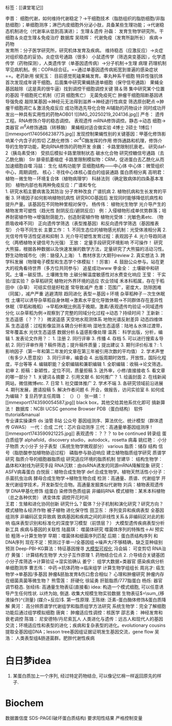 标签：[[课堂笔记]]

李晋：
	细胞代谢，如何维持代谢稳定？→干细胞技术（脂肪组织的脂肪细胞/非脂肪细胞）；单细胞测序；淋巴内皮细胞外分泌小肽，具备某些生理功能；→代谢稳态机制进化（代谢率从低到高演进）； 生理＆遗传
孙磊：
	发育生物学研究所。干细胞＆炎症生理＆免疫治疗  数据库 
吴晓辉：
	代谢免疫（发育所副所长） 疾病→药物  
	发育所：分子医学研究所，研究机体发育及疾病。
	维持稳态（应激反应）→炎症 对组织稳态的妥协。炎症信号通路（很多）
	小鼠遗传学（筛选突变基因），化学遗传学（药物探测），人类遗传学（单基因遗传病）→分子机制→生理 病理 药理机制      罕见病机制。例：COPA综合征。==通过单基因遗传病拓宽到普遍的感染症状==。老药新用
侯宪玉：
	目前感觉死磕果蝇发育。睾丸种系干细胞 特异性强抗体 首次发现成年肾干细胞。后面集中研究果蝇肠道单细胞（保守信号通路）
	果蝇全基因敲除（这是真的很牛逼）找到调控干细胞调控关键   猜＆筛
	集中研究某个位置的基因 干细胞死亡机制（打洞 细胞焦亡）  无菌免疫死亡
	肿瘤干细胞阻断基因诱导强免疫
	敲除某基因→神经元无法得到滋养→神经退行性病变
	筛选原创靶点→肿瘤干细胞凋亡＆激活免疫反应  成功筛选先导化合物
	AI辅助的药物设计 同时成功开发出一种具有实用性的药物AOB01
	![[IMG_20250219_204136.jpg]]
严冬：
	遗传工程。RNA修饰介导的稳态调控。   表观遗传
	mRNA修饰调控。静态→动态   细胞→类器官
	$m^6 A$修饰通路（转移酶）
	果蝇相对适合做实验  4博士 2硕士 1博后
	![[mmexport1740566238775.jpg]]
	发现控制果蝇性别的关键基因：甲基化修饰影响某个内含子的剪切
	乙酰化修饰：$ac^4C$酶发挥的作用
	修饰通路和机理，修饰介导的生物学功能，靶向RNA修饰的药物开发
余巍：
	卡路里限制抗衰老。
	研究daf-2（胰岛素受体）  受损后模拟卡路里限制状态    碳水化合物
	研究控糖信号通路（去乙酰化酶）
	Str 腓骨肌萎缩症
	卡路里限制模拟物：CRM，促进蛋白去乙酰化从而加速细胞自噬
冯喆：
	生化 结构功能学 亚细胞结构——中心体
	中心体：微管组织中心，周期调控。
	核心：寻找中心体核心蛋白的组装通路
	蛋白质相分离
高明君：
	植物－微生物－环境复合体（植物病理学）
		科赫法则（确定致病体的四条基本准则）
		植物内部也有两种免疫反应：广谱和专化  
	1. 研究水稻主要病害及其防治  分子育种改良  广谱抗病
	2. 植物抗病和生长发育的平衡
	3. 环境因子如何影响植物抗病性
	研究ROD基因后 发现同时能够降低抗病性和提升产量。该基因在不同物种里相对保守。
杨传伟：
	植物光生物学
	光介导产生的植物发育可塑性（趋光性 耐阴反应/避阴反应）   例：入侵植物形成单优势群落；培养耐密植作物→增强耐荫能力，创造耐密植作物
	植物光受体：光敏色素etc. （物质吸收峰不同）
	正向遗传学筛选（表型推基因）和反向遗传学筛选（基因推表型）
	介导不同生长
	主要工作：
		1. 不同生态位的植物感光机制：光受体液相分离
		2. 光信号传导活性促进和抑制
		3. 光介导可塑性发育过程：表观因子
		4. 光介导趋同进化（两栖植物关键信号为光强）
王放：
	定量手段研究环境影响  不可操作！
	研究大熊猫，根据各种数据以及快速发展的数学方法，定量研究了大熊猫的活动习性。
	野生动物城市化（例：貉侵入上海）
	1. 教材序言/大期刊review
	2. 真实想法
	3. 跨学科发展（物理电子模型和生态学个体模拟！！厉害）
	4. 鼓励公众参与。站在更大的视角看待世界（多方位共同参与）
	追星成功www
李金全：
	土壤碳中和研究。土壤－碳反馈。土壤微生物
	土碳分解温度敏感性对水费变化响应
王莹：
	干实验/湿实验？
	杂草稻研究 植物对外界环境的适应 农业领域
	禾本科稻属，存在于稻田中（杂草）  可结实但是籽粒差   常导致减产
	危害：范围广，密度大，防除困难（同属），减产严重  逃避清除  趋同进化
	表型＝基因＋环境 
	杂草稻种子－次生休眠性
	土壤可以诱导杂草稻自身休眠→激素水平变化导致休眠→不同群体存在差异性休眠（早稻和晚稻）→早稻休眠比例高于晚期，激素/表观遗传均验证→同域遗传分化 以杂草稻为例→观察到了完整的同域分化过程→动态？持续时间？
王新新：
	生态遥感（？？？）  微波遥感
	天空地水观测体系   地物光谱反射差异   动态四维体系
	生态遥感：过程影像监测＆耦合分析影响
	湿地生态遥感：陆地＆水体过渡带，常年覆盖水
	光伏生态遥感
	数据分析＆遥感影像处理
温茜：
	科学出版，分析，编辑
	1. 发表论文作用？：
		1. 注册
		2. 同行评审
		3. 传播
		4. 存档
		5. 可以进行搜索＆导航
	2. 同行评审作用？稿件筛选；提升稿件质量；提出建议
	3. 期刊评价标准？:
		1. 影响因子（第一年和第二年发的文章在第三年被引用次数的平均值）
		2. 学术声誉（有多少人愿意投）
		3. 同行评审，编委会
		4. 出版周期时效性，开放性，国际化程度，平台等等
	4. 编辑职能？全职编辑和兼职编辑
		1. 全职编辑：收稿→论文筛选，初审
		2. 拒稿：新颖性，定位不同，质量拒稿
		3. 送外审，小修/直接接收
	5. 看文章的哪一部分？
		1. 关键词＆摘要
		2. 引用文献
	6. 如何推广？
		1. 绘画封面
		2. 在线新闻网站，微信微博etc.
	7. 日常
		1. 社交媒体推广
		2. 学术不端
		3. 各研究领域前沿进展
		4. 期刊发展，邀请投稿
		5. 解决作者问题
		6. 开会，做报告，访问实验室
	8. 如何成为编辑？
复旦药学主任周璐 ：
	（）（）
张一婧：
	![[mmexport1743590054587.jpg]]
	black box，其他交给其他系优化即可
	搞新算法！
	数据库：NCBI   UCSC genome Browser PDB（蛋白结构）
	软件ttutorial&manual   
	专业课实操课件  ds  油管  B站  公众号
	基因组测序、算法优化、统计模型（群体遗传 GWAS）
	一代：合成   二代：芯片自动测序 三代：高通量单基因组测序
	![[mmexport1743590921225.jpg]]
	表观遗传：？？？ to be continued
	转录组 
	蛋白质组学  alphafold，discovery studio，autodock，rosetta
	病毒
姚红艳：
	小分子物质  大小分子  分子表型（系统生物学微观部分）
	various 脂质：储存 结构 信号（脂肪酸参加植物胁迫过程）  磷脂参与胁迫响应
	建立植物脂质组学研究  质谱学研究
	脂质介导的细胞器脂质组
	研究适应环境的脂质机制
甘建华：
	结构生物学：晶体和X射线为研究手段
	RNA沉默：由dsRNA诱发的同源mRNA降解现象
	研究：ASFV病毒蛋白
白悦辰：植物合成生物学
	def.合成生物学。植物天然活性小分子：杀菌抗虫治病
	酵母合成生物学→植物生物合成
	检测：高通量、质谱、代谢组学
	开发代谢组学技术，开发新型化合物。高通量发掘类似代谢物
刘兵：植物表观遗传学
	DNA甲基化修饰 组蛋白 染修饰色质组装 非编码RNA
	模式植物：某禾本科植物 （总之各种优势）
	诱变体库  调控开花时间  
王君：生殖和进化协同创新
	研究什么？载体？分子机制和演化研究？研究方向？
	模式植物＆经济作物
    被子植物 进化保守性
田卫东：
	序列变异和疾病表型 全基因组测序
	非编码区变异致病
	致病基因和疾病之间的非线性关系＆非编码区对此的影响
	临床表型识别和标准化的深度学习模型（前馈层？）
	大模型遗传疾病表型分析新工具
	疾病与基因的关联性
陆晨琪：
	噬菌体研究  噬菌体序列的特殊性＋AI
	预实验 粗筛→计算生物学
	早期：噬菌体和细菌序列匹配    后期：蛋白质结构序列 和 DNA序列
	现在不足：预测过于单一/全基因组→噪声大/不够精确，缺乏亚种级别预测
	Deep-PBI-KG算法：特征基因搜寻
	[大模型可视化](https://playground.tensorflow.org)
冯会娟：
	可变剪切 RNA治疗
黄强：
	计算结构生物学 大分子互作原理
	1. 药物结合位点
	2. 介导结合关键基团
	小分子库筛选→计算验证→湿实验确认
姜宁：
	组学大数据+类器官 感染疾病分析
	单细胞测序
曹志伟：
	中药→抗体药物→临床组学
	计算生物学组组长
周兆才:
	癌生物学→单基因/多基因
	肿瘤&胚胎发育&伤口愈合相似？
	心理和肿瘤研究
	肿瘤内存在细菌真菌等微生物？
熊雪莲：
	肝硬化
徐延勇
	肝脏脂质/777脂蛋白
杨烁: 
	器官调节稳态. 
张经纬: 
	高通量生物表征(直接看)
	idea: 构造一个模式细胞, 可以任意诱导产生任何性状. 
	以终为始, 倒退. 收集大规模生物实验数据
	生物表征$=\sum_{移液操作}^{测量} (媒介+反应)$. 第一性原理. 
王陈继: 
	泛素-蛋白酶体修饰&蛋白质降解
黄河：
	高分辨质谱学代谢组学和脂质组学方法研究
	系统生物学：完全了解细胞功能后通过组学模拟细胞
唐爽：
	肿瘤适应性调控：核医学
邵志勇：
	神经发育和衰老调控
陈璐：
	尼安德特/丹尼索瓦人
	人类进化与遗传：远古人和现代人的基因交流；环境适应性和表型的进化；疾病和复杂表型的进化。evolutionary cousins
	提取全基因组DNA；lesson tree基因组证据证明发生基因交流，gene flow
吴浩：
	人类表型组&肠道菌群。肥胖代谢性疾病

# 白日梦idea

1. 某蛋白质加上一个序列, 经过特定药物结合, 可以像记忆棉一样返回原先的样子. 

# Biochem

数据置信度
SDS-PAGE(破坏蛋白质结构)
要求阳性结果
严格控制变量